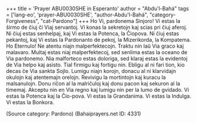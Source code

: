 +++
title = 'Prayer ABU0030SHE in Esperanto'
author = "Abdu'l-Bahá"
tags = ['lang-eo', 'prayer-ABU0030SHE', "author-Abdu'l-Bahá", "category-Forgiveness", "cat-Pardono"]
+++
Ho Vi, pardonema Sinjoro! Vi estas la ŝirmo de ĉiuj ĉi Viaj servantoj. Vi konas la sekretojn kaj scias pri ĉiuj aferoj. Ni ĉiuj estas senhelpaj, kaj Vi estas la Potenca, la Ĉiopova. Ni ĉiuj estas pekantoj, kaj Vi estas la Pardonanto de pekoj, la Mizerikorda, la Kompatema. Ho Eternulo! Ne atentu niajn malperfektecojn. Traktu nin laŭ Via graco kaj malavaro. Multaj estas niaj malperfektecoj, sed senlima estas la oceano de Via pardonemo. Nia malforteco estas doloriga, sed klaraj estas la evidentoj de Via helpo kaj asisto. Tial firmigu kaj fortigu nin. Ebligu al ni fari tion, kio decas ĉe Via sankta Sojlo. Lumigu niajn korojn, donacu al ni klarvidajn okulojn kaj atentemajn orelojn. Revivigu la mortintojn kaj kuracu la malsanulojn. Donu riĉon al la malriĉuloj kaj donu pacon kaj sekuron al la timemaj. Akceptu nin en Via regno kaj lumigu nin per la lumo de gvidado. 
Vi estas la Potenca kaj la Ĉio-pova. Vi estas la Grandanima. Vi estas la Indulga. Vi estas la Bonkora.

(Source category: Pardono)
(Bahaiprayers.net ID: 4331)

